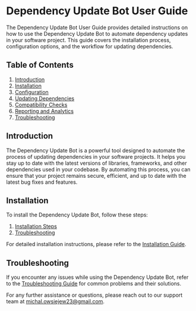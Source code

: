 # Dependency Update Bot User Guide

The Dependency Update Bot User Guide provides detailed instructions on how to use the Dependency Update Bot to automate dependency updates in your software project. This guide covers the installation process, configuration options, and the workflow for updating dependencies.

## Table of Contents

1. [Introduction](#introduction)
2. [Installation](#installation)
3. [Configuration](#configuration)
4. [Updating Dependencies](#updating-dependencies)
5. [Compatibility Checks](#compatibility-checks)
6. [Reporting and Analytics](#reporting-and-analytics)
7. [Troubleshooting](#troubleshooting)

## Introduction

The Dependency Update Bot is a powerful tool designed to automate the process of updating dependencies in your software projects. It helps you stay up to date with the latest versions of libraries, frameworks, and other dependencies used in your codebase. By automating this process, you can ensure that your project remains secure, efficient, and up to date with the latest bug fixes and features.

## Installation

To install the Dependency Update Bot, follow these steps:

1. [Installation Steps](installation.md#installation-steps)
2. [Troubleshooting](installation.md#troubleshooting)

For detailed installation instructions, please refer to the [Installation Guide](installation.md).

## Troubleshooting

If you encounter any issues while using the Dependency Update Bot, refer to the [Troubleshooting Guide](troubleshooting.md) for common problems and their solutions.

For any further assistance or questions, please reach out to our support team at michal.owsiejew23@gmail.com.

